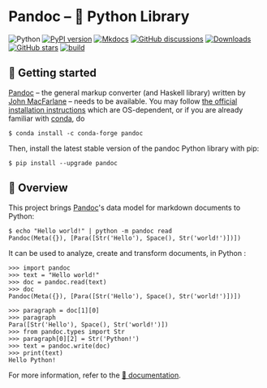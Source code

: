 
Pandoc – 🐍 Python Library
================================================================================

![Python](https://img.shields.io/pypi/pyversions/pandoc.svg)
[![PyPI version](https://img.shields.io/pypi/v/pandoc.svg)](https://pypi.python.org/pypi/pandoc)
[![Mkdocs](https://img.shields.io/badge/doc-mkdocs-845ed7.svg)](http://boisgera.github.io/pandoc)
[![GitHub discussions](https://img.shields.io/badge/discuss-online-845ef7)](https://github.com/boisgera/pandoc/discussions)
[![Downloads](https://pepy.tech/badge/pandoc)](https://pepy.tech/project/pandoc)
[![GitHub stars](https://img.shields.io/github/stars/boisgera/pandoc?style=flat)](https://github.com/boisgera/pandoc/stargazers)
[![build](https://github.com/boisgera/pandoc/actions/workflows/build.yml/badge.svg)](https://github.com/boisgera/pandoc/actions/workflows/build.yml)


🚀 Getting started
--------------------------------------------------------------------------------

[Pandoc] – the general markup converter (and Haskell library) written by 
[John MacFarlane] – needs to be available. 
You may follow [the official installation instructions](https://pandoc.org/installing.html) which are OS-dependent, or if you are already familiar with [conda](https://www.google.com/search?client=firefox-b-d&q=conda+python), do

    $ conda install -c conda-forge pandoc

Then, install the latest stable version of the pandoc Python library with pip:

    $ pip install --upgrade pandoc


🌌 Overview 
--------------------------------------------------------------------------------

This project brings [Pandoc]'s data model for markdown documents to Python:

    $ echo "Hello world!" | python -m pandoc read 
    Pandoc(Meta({}), [Para([Str('Hello'), Space(), Str('world!')])])

It can be used to analyze, create and transform documents, in Python :

    >>> import pandoc
    >>> text = "Hello world!"
    >>> doc = pandoc.read(text)
    >>> doc
    Pandoc(Meta({}), [Para([Str('Hello'), Space(), Str('world!')])])

    >>> paragraph = doc[1][0]
    >>> paragraph
    Para([Str('Hello'), Space(), Str('world!')])
    >>> from pandoc.types import Str
    >>> paragraph[0][2] = Str('Python!')
    >>> text = pandoc.write(doc)
    >>> print(text)
    Hello Python!

For more information, refer to the  [📖 documentation](http://boisgera.github.io/pandoc).


[Pandoc]: http://pandoc.org/
[John MacFarlane]: http://johnmacfarlane.net/
[Haskell]: https://www.haskell.org/
[Python]: https://www.python.org/
[TPD]: https://hackage.haskell.org/package/pandoc-types-1.20/docs/Text-Pandoc-Definition.html
